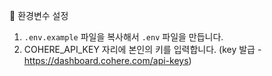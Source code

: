 🔑 환경변수 설정
1. `.env.example` 파일을 복사해서 `.env` 파일을 만듭니다.
2. COHERE_API_KEY 자리에 본인의 키를 입력합니다.
(key 발급 - https://dashboard.cohere.com/api-keys)
